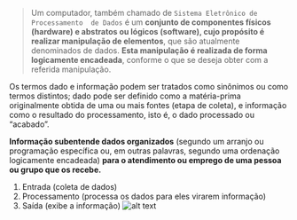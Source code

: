 > Um computador, também chamado de `Sistema Eletrônico de Processamento  de Dados` é um **conjunto de componentes físicos (hardware) e abstratos ou lógicos (software), cujo propósito é realizar manipulação de elementos**, que são atualmente denominados de dados. **Esta manipulação é realizada de forma logicamente encadeada**, conforme o que se deseja obter com a referida manipulação.
> 

Os termos dado e informação podem ser tratados como sinônimos ou como termos distintos; dado pode ser definido como a matéria-prima originalmente obtida de uma ou mais fontes (etapa de coleta), e informação como o resultado  do  processamento,  isto  é, o  dado  processado ou  “acabado”.

**Informação subentende dados organizados** (segundo um arranjo ou programação específica ou, em outras palavras, segundo uma ordenação logicamente encadeada) **para o atendimento ou emprego de uma pessoa ou grupo que os recebe.**

1. Entrada (coleta de dados)
2. Processamento (processa os dados para eles virarem informação)
3. Saída (exibe a informação)
![alt text](image.png)